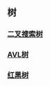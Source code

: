 ## 树

### [二叉搜索树](https://github.com/yesbutter/code-skills/blob/master/%E6%95%B0%E6%8D%AE%E7%BB%93%E6%9E%84%E4%B8%8E%E7%AE%97%E6%B3%95/note/%E4%BA%8C%E5%8F%89%E6%90%9C%E7%B4%A2%E6%A0%91.md)

### [AVL树](https://github.com/yesbutter/code-skills/blob/master/%E6%95%B0%E6%8D%AE%E7%BB%93%E6%9E%84%E4%B8%8E%E7%AE%97%E6%B3%95/note/AVL%E6%A0%91.md)

### [红黑树](https://github.com/yesbutter/code-skills/blob/master/%E6%95%B0%E6%8D%AE%E7%BB%93%E6%9E%84%E4%B8%8E%E7%AE%97%E6%B3%95/note/%E7%BA%A2%E9%BB%91%E6%A0%91.md)